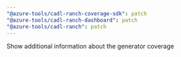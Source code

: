 ```yaml
---
"@azure-tools/cadl-ranch-coverage-sdk": patch
"@azure-tools/cadl-ranch-dashboard": patch
"@azure-tools/cadl-ranch": patch
---
```


Show additional information about the generator coverage

